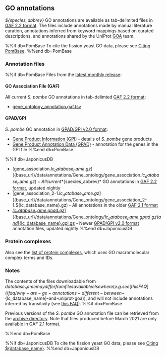 ## GO annotations

*${species_abbrev}* GO annotations are available as tab-delimited files
in [GAF 2.2 format](http://geneontology.org/docs/go-annotation-file-gaf-format-2.2/).
The files include annotations made by manual literature
curation, annotations inferred from keyword mappings based on curated
descriptions, and annotations shared by the UniProt
[GOA](http://www.ebi.ac.uk/GOA) team.

%%if db=PomBase
To cite the fission yeast GO data, please see [Citing PomBase](/about/citing-pombase).
%%end db=PomBase

### Annotation files

%%if db=PomBase
Files from the [latest monthly release](/latest_release/gene_ontology/):

#### GO Association File (GAF)

All current *S. pombe* GO annotations in tab-delimted
[GAF 2.2 format](http://geneontology.org/docs/go-annotation-file-gaf-format-2.2/):

  - [gene_ontology_annotation.gaf.tsv](/latest_release/gene_ontology/gene_ontology_annotation.gaf.tsv)

#### GPAD/GPI

*S. pombe* GO annotation in [GPAD/GPI v2.0 format](https://github.com/geneontology/go-annotation/blob/master/specs/):

  - [Gene Product Information (GPI)](/latest_release/gene_ontology/gene_product_information_taxonid_4896.tsv) -
    details of *S. pombe* gene products
  - [Gene Product Annotation Data (GPAD)](/latest_release/gene_ontology/gene_product_annotation_data_taxonid_4896.tsv) -
    annotation for the genes in the GPI file
%%end db=PomBase

%%if db=JaponicusDB
  - [gene_association.${lc_database_name}.gz](${base_url}/data/annotations/Gene_ontology/gene_association.${lc_database_name}.gz) -
    All current *${species_abbrev}* GO annotations in [GAF 2.2 format](http://geneontology.org/docs/go-annotation-file-gaf-format-2.2/), updated nightly
  - [gene_association_2-1.${lc_database_name}.gz](${base_url}/data/annotations/Gene_ontology/gene_association_2-1.${lc_database_name}.gz) -
    All annotations in the older [GAF 2.1 format](http://geneontology.org/docs/go-annotation-file-gaf-format-2.1/)
  - [${lc_database_name}.gpad.gz](${base_url}/data/annotations/Gene_ontology/${lc_database_name}.gpad.gz)
    and
    [${lc_database_name}.gpi.gz](${base_url}/data/annotations/Gene_ontology/${lc_database_name}.gpi.gz) -
    Newer [GPAD/GPI v2.0 format](https://github.com/geneontology/go-annotation/blob/master/specs/gpad-gpi-2-0.md)
    annotation files, updated nightly
%%end db=JaponicusDB


### Protein complexes

Also see the [list of protein complexes](/latest_release/macromolecular_complexes/),
which uses GO macromolecular complex terms and IDs.

### Notes

The contents of the files downloadable from ${database_name} may
differ from files available elsewhere (e.g. see [this FAQ](/faq/why-are-go-annotations-different-between-${lc_database_name}-and-uniprot-goa)),
and will not include annotations inferred by transitivity (see [this FAQ](/faq/why-are-go-terms-missing-downloadable-annotation-file)).
%%if db=PomBase

Previous versions of the *S. pombe* GO annotation file can be
retrieved from the [archive directory](https://www.pombase.org/data/annotations/Gene_ontology/OLD/).
Note that files produced before March 2021 are only available in GAF 2.1
format.

%%end db=PomBase

%%if db=JaponicusDB
To cite the fission yeast GO data, please see [Citing ${database_name}](/about/citing-japonicusdb).
%%end db=JaponicusDB
